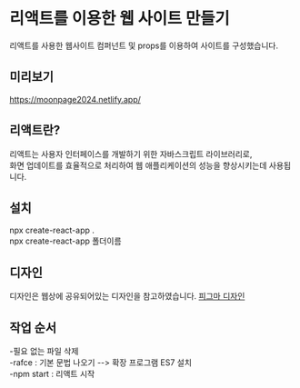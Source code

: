 # 리액트를 이용한 웹 사이트 만들기
리액트를 사용한 웹사이트
컴퍼넌트 및 props를 이용하여 사이트를 구성했습니다.

## 미리보기
https://moonpage2024.netlify.app/


## 리액트란?
리액트는 사용자 인터페이스를 개발하기 위한 자바스크립트 라이브러리로,  
화면 업데이트를 효율적으로 처리하여 웹 애플리케이션의 성능을 향상시키는데 사용됩니다.


## 설치
 npx create-react-app .  
 npx create-react-app 폴더이름

## 디자인
디자인은 웹상에 공유되어있는 디자인을 참고하였습니다.
[피그마 디자인](https://www.figma.com/file/WYtMi3rd3zcRYengdT123h/Untitled?type=design&node-id=8%3A2&mode=design&t=wYVAqyWjY5EVUQJf-1)

## 작업 순서
-필요 없는 파일 삭제  
-rafce : 기본 문법 나오기 --> 확장 프로그램 ES7 설치  
-npm start : 리액트 시작
